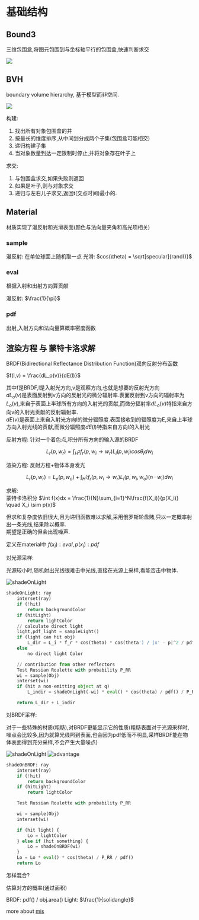 
# 基础结构

## Bound3

三维包围盒,将图元包围到与坐标轴平行的包围盒,快速判断求交

![](./imgs/2Dboundary.jpg)

## BVH
 
 boundary volume hierarchy, 基于模型而非空间.

![](./imgs/bvh.jpg)

构建: 

1. 找出所有对象包围盒的并
2. 按最长的维度排序,从中间划分成两个子集(包围盒可能相交)
3. 递归构建子集
4. 当对象数量到达一定限制时停止,并将对象存在叶子上

求交:

1. 与包围盒求交,如果失败则返回
2. 如果是叶子,则与对象求交
3. 递归与左右儿子求交,返回t(交点时间)最小的.

## Material

材质实现了漫反射和光滑表面(颜色与法向量夹角和高光项相关)

### sample 

漫反射: 在单位球面上随机取一点
光滑: $cos(\theta) = \sqrt[specular]{rand()}$

### eval

根据入射和出射方向算贡献

漫反射: $\frac{1}{\pi}$

### pdf 

出射,入射方向和法向量算概率密度函数

## 渲染方程 与 蒙特卡洛求解

BRDF(Bidirectional Reflectance Distribution Function)双向反射分布函数

$f(l,v) = \frac{dL_o(v)}{dE(l)}$

其中f是BRDF,l是入射光方向,v是观察方向,也就是想要的反射光方向  
$dL_o(v)$是表面反射到v方向的反射光的微分辐射率.表面反射到v方向的辐射率为$L_o(v)$,来自于表面上半球所有方向的入射光的贡献,而微分辐射率$dL_o(v)$特指来自方向v的入射光贡献的反射辐射率.  
$dE(v)$是表面上来自入射光方向l的微分辐照度.表面接收到的辐照度为E,来自上半球方向入射光线的贡献,而微分辐照度$dE(l)$特指来自方向l的入射光

反射方程: 针对一个着色点,积分所有方向的输入源的BRDF

$$L_r(p,w_r) = \int_{H^2}f_r(p,w_i \to w_r)L_i(p,w_i)cos\theta_idw_i$$

渲染方程: 反射方程+物体本身发光

$$L_r(p,w_r) = L_e(p,w_o)+ \int_{H^2}f_r(p,w_i \to w_r)L_i(p,w_i,w_o)(n\cdot w_i)dw_i$$

求解:  
蒙特卡洛积分 $\int f(x)dx = \frac{1}{N}\sum_{i=1}^N\frac{f(X_i)}{p(X_i)} \quad X_i \sim p(x)$

但求和复杂度依旧很大,且为递归函数难以求解,采用俄罗斯轮盘赌,只以一定概率射出一条光线,结果除以概率.  
期望是正确的但会出现噪声.

定义在material中 $f(x_i) : eval, p(x_i) : pdf$

对光源采样:

光源较小时,随机射出光线很难击中光线,直接在光源上采样,看能否击中物体.

![shadeOnLight](./imgs/sampleOnLight.png)

```python
shadeOnLight: ray
    interset(ray)
    if (!hit)
        return backgroundColor
    if (hitLight)
        return lightColor
    // calculate direct light
    light,pdf_light = sampleLight()
    if (light can hit obj)
        L_dir = L_i * f_r * cos(theta) * cos(theta') / |x' - p|^2 / pdf_light
    else 
        no direct light Color

    // contribution from other reflectors
    Test Russian Roulette with probability P_RR
    wi = sample(Obj)
    interset(wi)
    if (hit a non-emitting object at q)
        L_indir = shadeOnLight(-wi) * eval() * cos(theta) / pdf() / P_RR

    return L_dir + L_indir
```

对BRDF采样:

对于一些特殊的材质(粗糙),对BRDF更能显示它的性质(粗糙表面对于光源采样时,噪点会比较多,因为就算光线照到表面,也会因为pdf低而不明显,采样BRDF能在物体表面得到充分采样,不会产生大量噪点)

![shadeOnLight](./imgs/sampleOnBRDF.png)
![advantage](./imgs/advantageOfMIS.png)

```python
shadeOnBRDF: ray
    interset(ray)
    if (!hit)
        return backgroundColor
    if (hitLight)
        return lightColor

    Test Russian Roulette with probability P_RR

    wi = sample(Obj)
    interset(wi)

    if (hit light) {
        Lo = lightColor
    } else if (hit something) {
        Lo = shadeOnBRDF(wi)
    }
    Lo = Lo * eval() * cos(theta) / P_RR / pdf()
    return Lo
```

怎样混合?

估算对方的概率(通过面积)

BRDF: pdf() / obj.area()
Light: $\frac{1}{solidangle}$

more about [mis](https://graphics.stanford.edu/courses/cs348b-03/papers/veach-chapter9.pdf)
